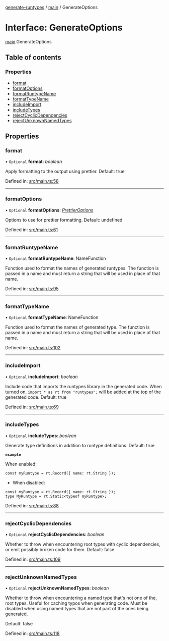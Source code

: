 [generate-runtypes](../README.md) / [main](../modules/main.md) / GenerateOptions

# Interface: GenerateOptions

[main](../modules/main.md).GenerateOptions

## Table of contents

### Properties

- [format](main.generateoptions.md#format)
- [formatOptions](main.generateoptions.md#formatoptions)
- [formatRuntypeName](main.generateoptions.md#formatruntypename)
- [formatTypeName](main.generateoptions.md#formattypename)
- [includeImport](main.generateoptions.md#includeimport)
- [includeTypes](main.generateoptions.md#includetypes)
- [rejectCyclicDependencies](main.generateoptions.md#rejectcyclicdependencies)
- [rejectUnknownNamedTypes](main.generateoptions.md#rejectunknownnamedtypes)

## Properties

### format

• `Optional` **format**: *boolean*

Apply formatting to the output using prettier. Default: true

Defined in: [src/main.ts:58](https://github.com/cobraz/generate-runtypes/blob/7317811/src/main.ts#L58)

___

### formatOptions

• `Optional` **formatOptions**: [*PrettierOptions*](main.prettieroptions.md)

Options to use for prettier formatting. Default: undefined

Defined in: [src/main.ts:61](https://github.com/cobraz/generate-runtypes/blob/7317811/src/main.ts#L61)

___

### formatRuntypeName

• `Optional` **formatRuntypeName**: NameFunction

Function used to format the names of generated runtypes.
The function is passed in a name and must return a string that will be
used in place of that name.

Defined in: [src/main.ts:95](https://github.com/cobraz/generate-runtypes/blob/7317811/src/main.ts#L95)

___

### formatTypeName

• `Optional` **formatTypeName**: NameFunction

Function used to format the names of generated type.
The function is passed in a name and must return a string that will be
used in place of that name.

Defined in: [src/main.ts:102](https://github.com/cobraz/generate-runtypes/blob/7317811/src/main.ts#L102)

___

### includeImport

• `Optional` **includeImport**: *boolean*

Include code that imports the runtypes library in the generated code.
When turned on, `import * as rt from "runtypes";` will be added at the
top of the generated code.
Default: true

Defined in: [src/main.ts:69](https://github.com/cobraz/generate-runtypes/blob/7317811/src/main.ts#L69)

___

### includeTypes

• `Optional` **includeTypes**: *boolean*

Generate type definitions in addition to runtype definitions.
Default: true

**`example`**

When enabled:
```
const myRuntype = rt.Record({ name: rt.String });
```

   * When disabled:
```
const myRuntype = rt.Record({ name: rt.String });
type MyRuntype = rt.Static<typeof myRuntype>;
```

Defined in: [src/main.ts:88](https://github.com/cobraz/generate-runtypes/blob/7317811/src/main.ts#L88)

___

### rejectCyclicDependencies

• `Optional` **rejectCyclicDependencies**: *boolean*

Whether to throw when encountering root types with cyclic dependencies,
or emit possibly broken code for them.
Default: false

Defined in: [src/main.ts:109](https://github.com/cobraz/generate-runtypes/blob/7317811/src/main.ts#L109)

___

### rejectUnknownNamedTypes

• `Optional` **rejectUnknownNamedTypes**: *boolean*

Whether to throw when encountering a named type that's not one of the, root
types. Useful for caching typos when generating code. Must be disabled when
using named types that are not part of the ones being generated.

Default: false

Defined in: [src/main.ts:118](https://github.com/cobraz/generate-runtypes/blob/7317811/src/main.ts#L118)
